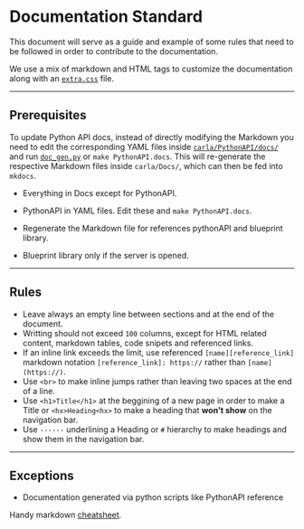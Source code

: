 # Documentation Standard

This document will serve as a guide and example of some rules that need to be
followed in order to contribute to the documentation.

We use a mix of markdown and HTML tags to customize the documentation along with an
[`extra.css`](https://github.com/carla-simulator/carla/tree/master/Docs/extra.css) file.

---
## Prerequisites

To update Python API docs, instead of directly modifying the Markdown you need to edit the corresponding YAML files inside [`carla/PythonAPI/docs/`][fileslink] and run [`doc_gen.py`][scriptlink] or `make PythonAPI.docs`. 
This will re-generate the respective Markdown files inside `carla/Docs/`, which can then be fed into `mkdocs`.

[fileslink]: https://github.com/carla-simulator/carla/tree/master/PythonAPI/docs
[scriptlink]: https://github.com/carla-simulator/carla/blob/master/PythonAPI/docs/doc_gen.py

- Everything in Docs except for PythonAPI. 

- PythonAPI in YAML files. Edit these and `make PythonAPI.docs`. 
- Regenerate the Markdown file for references pythonAPI and blueprint library. 
- Blueprint library only if the server is opened. 


---
## Rules

*   Leave always an empty line between sections and at the end of the document.
*   Writting should not exceed `100` columns, except for HTML related content, markdown tables, code snipets and referenced links.
*   If an inline link exceeds the limit, use referenced `[name][reference_link]` markdown notation `[reference_link]: https://` rather than `[name](https://)`.
*   Use `<br>` to make inline jumps rather than leaving two spaces at the end of a line.
*   Use `<h1>Title</h1>` at the beggining of a new page in order to make a Title or `<hx>Heading<hx>` to make a heading that **won't show** on the navigation bar.
*   Use `------` underlining a Heading or `#` hierarchy to make headings and show them in the navigation bar.

---
## Exceptions

  * Documentation generated via python scripts like PythonAPI reference

Handy markdown [cheatsheet][cheatlink].

[cheatlink]: https://github.com/adam-p/markdown-here/wiki/Markdown-Cheatsheet
